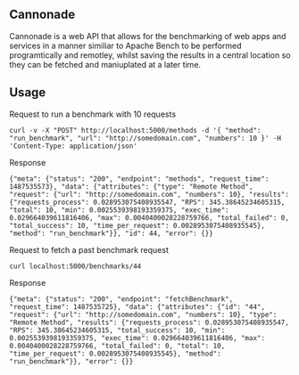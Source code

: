 ## Cannonade
Cannonade is a web API that allows for the benchmarking of web apps and services in a manner similiar to Apache Bench to be performed programtically and remotley, whilst saving the results in a central location so they can be fetched and maniuplated at a later time.

## Usage

Request to run a benchmark with 10 requests

```
curl -v -X "POST" http://localhost:5000/methods -d '{ "method": "run_benchmark", "url": "http://somedomain.com", "numbers": 10 }' -H 'Content-Type: application/json'
```

Response
```
{"meta": {"status": "200", "endpoint": "methods", "request_time": 1487535573}, "data": {"attributes": {"type": "Remote Method", "request": {"url": "http://somedomain.com", "numbers": 10}, "results": {"requests_process": 0.028953075408935547, "RPS": 345.38645234605315, "total": 10, "min": 0.0025539398193359375, "exec_time": 0.029664039611816406, "max": 0.0040400028228759766, "total_failed": 0, "total_success": 10, "time_per_request": 0.0028953075408935545}, "method": "run_benchmark"}}, "id": 44, "error": {}}
```
Request to fetch a past benchmark request
```
curl localhost:5000/benchmarks/44
```
Response
```
{"meta": {"status": "200", "endpoint": "fetchBenchmark", "request_time": 1487535725}, "data": {"attributes": {"id": "44", "request": {"url": "http://somedomain.com", "numbers": 10}, "type": "Remote Method", "results": {"requests_process": 0.028953075408935547, "RPS": 345.38645234605315, "total_success": 10, "min": 0.0025539398193359375, "exec_time": 0.029664039611816406, "max": 0.0040400028228759766, "total_failed": 0, "total": 10, "time_per_request": 0.0028953075408935545}, "method": "run_benchmark"}}, "error": {}}
```
